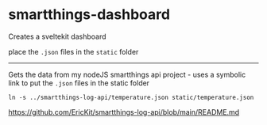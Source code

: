 # smartthings-dashboard

Creates a sveltekit dashboard

place the `.json` files in the `static` folder

---

Gets the data from my nodeJS smartthings api project - uses a symbolic link to put the `.json` files in the static folder

`ln -s ../smartthings-log-api/temperature.json static/temperature.json`

https://github.com/EricKit/smartthings-log-api/blob/main/README.md
